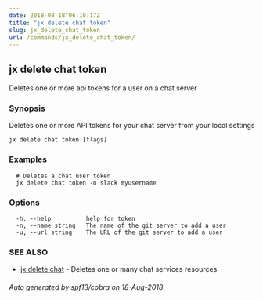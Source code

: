 ```yaml
---
date: 2018-08-18T06:10:17Z
title: "jx delete chat token"
slug: jx_delete_chat_token
url: /commands/jx_delete_chat_token/
---
```

## jx delete chat token

Deletes one or more api tokens for a user on a chat server

### Synopsis

Deletes one or more API tokens for your chat server from your local settings

```
jx delete chat token [flags]
```

### Examples

```
  # Deletes a chat user token
  jx delete chat token -n slack myusername
```

### Options

```
  -h, --help          help for token
  -n, --name string   The name of the git server to add a user
  -u, --url string    The URL of the git server to add a user
```

### SEE ALSO

* [jx delete chat](/commands/jx_delete_chat/)	 - Deletes one or many chat services resources

###### Auto generated by spf13/cobra on 18-Aug-2018

